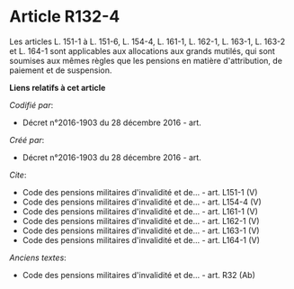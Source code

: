 # Article R132-4

Les articles L. 151-1 à L. 151-6, L. 154-4, L. 161-1, L. 162-1, L. 163-1, L. 163-2 et L. 164-1 sont applicables aux
allocations aux grands mutilés, qui sont soumises aux mêmes règles que les pensions en matière d'attribution, de paiement et
de suspension.

**Liens relatifs à cet article**

_Codifié par_:

  - Décret n°2016-1903 du 28 décembre 2016 - art.

_Créé par_:

  - Décret n°2016-1903 du 28 décembre 2016 - art.

_Cite_:

  - Code des pensions militaires d'invalidité et de... - art. L151-1 (V)
  - Code des pensions militaires d'invalidité et de... - art. L154-4 (V)
  - Code des pensions militaires d'invalidité et de... - art. L161-1 (V)
  - Code des pensions militaires d'invalidité et de... - art. L162-1 (V)
  - Code des pensions militaires d'invalidité et de... - art. L163-1 (V)
  - Code des pensions militaires d'invalidité et de... - art. L164-1 (V)

_Anciens textes_:

  - Code des pensions militaires d'invalidité et de... - art. R32 (Ab)
